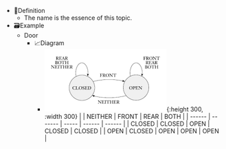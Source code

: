 - 📝Definition
	- The name is the essence of this topic.
- 🗃Example
	- Door
		- 📈Diagram
			- ![name](../assets/automaton_door.png){:height 300, :width 300}
			  |        | NEITHER | FRONT | REAR   | BOTH   |
			  | ------ | ------- | ----- | ------ | ------ |
			  | CLOSED | CLOSED  | OPEN  | CLOSED | CLOSED |
			  | OPEN   | CLOSED  | OPEN  | OPEN   | OPEN   |